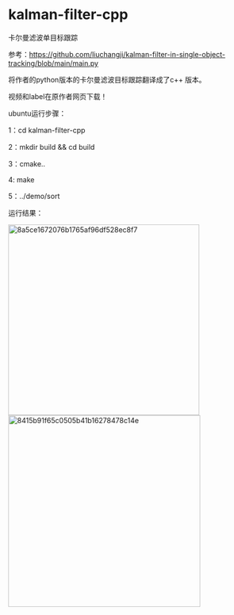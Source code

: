 # kalman-filter-cpp
卡尔曼滤波单目标跟踪

参考：https://github.com/liuchangji/kalman-filter-in-single-object-tracking/blob/main/main.py

将作者的python版本的卡尔曼滤波目标跟踪翻译成了c++ 版本。

视频和label在原作者网页下载！

ubuntu运行步骤：

1：cd kalman-filter-cpp

2：mkdir build && cd build

3：cmake..

4: make

5：../demo/sort

运行结果：

<img width="385" alt="8a5ce1672076b1765af96df528ec8f7" src="https://user-images.githubusercontent.com/17959876/195575547-77144c81-36f0-48aa-b454-a7f9e54064fe.png">
<img width="387" alt="8415b91f65c0505b41b16278478c14e" src="https://user-images.githubusercontent.com/17959876/195575569-26438175-02f7-4c26-be70-b6d91f35922f.png">
